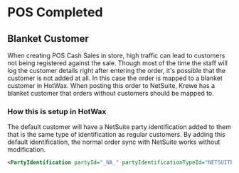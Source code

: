 # POS Completed

## Blanket Customer
When creating POS Cash Sales in store, high traffic can lead to customers not being registered against the sale. Though most of the time the staff will log the customer details right after entering the order, it's possible that the customer is not added at all. In this case the order is mapped to a blanket customer in HotWax. When posting this order to NetSuite, Krewe has a blanket customer that orders without customers should be mapped to.

### How this is setup in HotWax
The default customer will have a NetSuite party identification added to them that is the same type of identification as regular customers. By adding this default identification, the normal order sync with NetSuite works without modification.

```xml
<PartyIdentification partyId="_NA_" partyIdentificationTypeId="NETSUITE_CUSTOMER_ID" idValue="686522" />
```